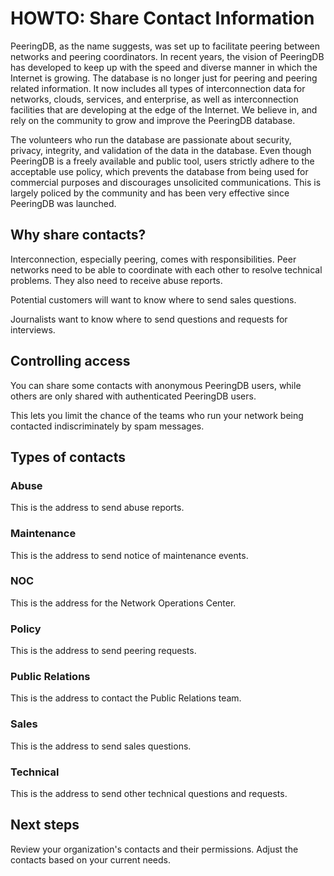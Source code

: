 # HOWTO: Share Contact Information

PeeringDB, as the name suggests, was set up to facilitate peering between networks and peering coordinators. In recent years, the vision of PeeringDB has developed to keep up with the speed and diverse manner in which the Internet is growing. The database is no longer just for peering and peering related information. It now includes all types of interconnection data for networks, clouds, services, and enterprise, as well as interconnection facilities that are developing at the edge of the Internet. We believe in, and rely on the community to grow and improve the PeeringDB database. 

The volunteers who run the database are passionate about security, privacy, integrity, and validation of the data in the database. Even though PeeringDB is a freely available and public tool, users strictly adhere to the acceptable use policy, which prevents the database from being used for commercial purposes and discourages unsolicited communications. This is largely policed by the community and has been very effective since PeeringDB was launched.

## Why share contacts?

Interconnection, especially peering, comes with responsibilities. Peer networks need to be able to coordinate with each other to resolve technical problems. They also need to receive abuse reports.

Potential customers will want to know where to send sales questions. 

Journalists want to know where to send questions and requests for interviews.

## Controlling access

You can share some contacts with anonymous PeeringDB users, while others are only shared with authenticated PeeringDB users. 

This lets you limit the chance of the teams who run your network being contacted indiscriminately by spam messages.

## Types of contacts

### Abuse

This is the address to send abuse reports.

### Maintenance

This is the address to send notice of maintenance events.

### NOC

This is the address for the Network Operations Center.

### Policy

This is the address to send peering requests.

### Public Relations

This is the address to contact the Public Relations team.

### Sales

This is the address to send sales questions.

### Technical

This is the address to send other technical questions and requests.

## Next steps

Review your organization's contacts and their permissions. Adjust the contacts based on your current needs.